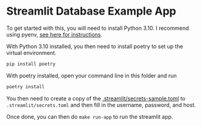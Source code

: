 # Streamlit Database Example App

To get started with this, you will need to install Python 3.10. I recommend using pyenv, [see here for instructions](https://github.com/mtsu-data-science/data-science-sandbox/blob/main/environment-setup/setup-pyenv.md).

With Python 3.10 installed, you then need to install poetry to set up the virtual environment.

```bash
pip install poetry
```

With poetry installed, open your command line in this folder and run

```bash
poetry install
```

You then need to create a copy of the [.streamlit/secrets-sample.toml](.streamlit/secrets-sample.toml) to `.streamlit/secrets.toml` and then fill in the username, password, and host.

Once done, you can then do `make run-app` to run the streamlit app.
